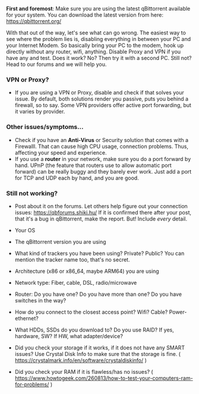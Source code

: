 **First and foremost**: Make sure you are using the latest qBittorrent available for your system.
You can download the latest version from here: https://qbittorrent.org/

With that out of the way, let's see what can go wrong.
The easiest way to see where the problem lies is, disabling everything in between your PC and your Internet Modem. So basically bring your PC to the modem, hook up directly without any router, wifi, anything. Disable Proxy and VPN if you have any and test. Does it work? No? Then try it with a second PC. Still not? Head to our forums and we will help you.

### VPN or Proxy?
* If you are using a VPN or Proxy, disable and check if that solves your issue. By default, both solutions render you passive, puts you behind a firewall, so to say. Some VPN providers offer active port forwarding, but it varies by provider.

### Other issues/symptoms...

* Check if you have an **Anti-Virus** or Security solution that comes with a Firewalll. That can cause high CPU usage, connection problems. Thus, affecting your speed and experience.
* If you use a **router** in your network, make sure you do a port forward by hand. UPnP (the feature that routers use to allow automatic port forward) can be really buggy and they barely ever work. Just add a port for TCP and UDP each by hand, and you are good.


### Still not working?
* Post about it on the forums. Let others help figure out your connection issues: https://qbforums.shiki.hu/
If it is confirmed there after your post, that it's a bug in qBittorrent, make the report. But!
Include _every_ detail.

* Your OS
* The qBittorrent version you are using
* What kind of trackers you have been using? Private? Public? You can mention the tracker name too, that's no secret.
* Architecture (x86 or x86_64, maybe ARM64) you are using
* Network type: Fiber, cable, DSL, radio/microwave
* Router: Do you have one? Do you have more than one? Do you have switches in the way?
* How do you connect to the closest access point? Wifi? Cable? Power-ethernet?
* What HDDs, SSDs do you download to? Do you use RAID? If yes, hardware, SW? If HW, what adapter/device?
* Did you check your storage if it works, if it does not have any SMART issues? Use Crystal Disk Info to make sure that the storage is fine. ( https://crystalmark.info/en/software/crystaldiskinfo/ )
* Did you check your RAM if it is flawless/has no issues? ( https://www.howtogeek.com/260813/how-to-test-your-computers-ram-for-problems/ )
